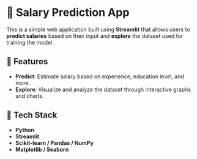 # 💼 Salary Prediction App

This is a simple web application built using **Streamlit** that allows users to **predict salaries** based on their input and **explore** the dataset used for training the model.

## 🚀 Features

- **Predict**: Estimate salary based on experience, education level, and more.
- **Explore**: Visualize and analyze the dataset through interactive graphs and charts.

## 🧠 Tech Stack

- **Python**
- **Streamlit**
- **Scikit-learn / Pandas / NumPy** 
- **Matplotlib / Seaborn** 
